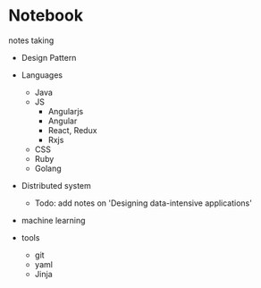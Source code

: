 # Notebook

notes taking

* Design Pattern
* Languages
  * Java
  * JS
    * Angularjs
    * Angular
    * React, Redux
    * Rxjs
  * CSS
  * Ruby
  * Golang
* Distributed system
    * Todo: add notes on 'Designing data-intensive applications'

* machine learning
* tools
  * git
  * yaml
  * Jinja
